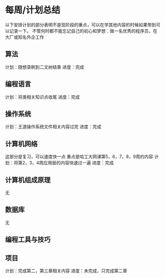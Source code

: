 # 每周/计划总结
以下安排计划的部分表明不是现阶段的重点，可以在学其他内容的时候如果带到可以记录一下。
不管何时都不能忘记自己的初心和梦想：做一名优秀的程序员，在大厂或知名外企工作

## 算法
计划：随想录刷到二叉树结束
进度：完成

## 编程语言
计划：将类相关知识点收尾
进度：完成

## 操作系统
计划：王道操作系统文件相关内容过完
进度：完成

## 计算机网络
这部分是复习，可以速度快一点
重点是哈工大网课第5，6，7，8，9周的内容
计划：将第2，3，4周应用层的内容快速过一遍
进度：完成

## 计算机组成原理
无

## 数据库
无

## 编程工具与技巧  

## 项目
计划：完成第二，第三章相关内容
进度：未完成，只完成第二章